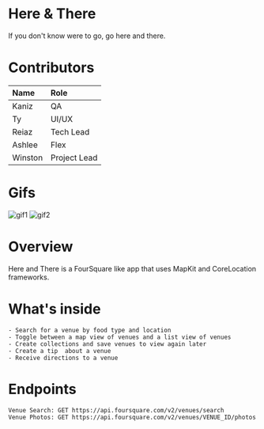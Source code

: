 # Here & There
If you don't know were to go, go here and there.

# Contributors
Name | Role
:---|:---
Kaniz | QA
Ty | UI/UX
Reiaz |Tech Lead
Ashlee | Flex
Winston | Project Lead
# Gifs
![gif1](http://jmp.sh/zITvdKK)
![gif2](http://jmp.sh/xHuwVil)

# Overview
Here and There is a FourSquare like app that uses MapKit and CoreLocation frameworks.

# What's inside
    - Search for a venue by food type and location
    - Toggle between a map view of venues and a list view of venues
    - Create collections and save venues to view again later
    - Create a tip  about a venue
    - Receive directions to a venue
    
# Endpoints

    Venue Search: GET https://api.foursquare.com/v2/venues/search
    Venue Photos: GET https://api.foursquare.com/v2/venues/VENUE_ID/photos
